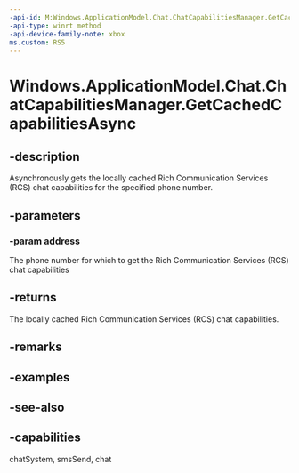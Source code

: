```yaml
---
-api-id: M:Windows.ApplicationModel.Chat.ChatCapabilitiesManager.GetCachedCapabilitiesAsync(System.String)
-api-type: winrt method
-api-device-family-note: xbox
ms.custom: RS5
---
```


<!-- Method syntax
public Windows.Foundation.IAsyncOperation<Windows.ApplicationModel.Chat.ChatCapabilities> GetCachedCapabilitiesAsync(System.String address)
-->

# Windows.ApplicationModel.Chat.ChatCapabilitiesManager.GetCachedCapabilitiesAsync

## -description
Asynchronously gets the locally cached Rich Communication Services (RCS) chat capabilities for the specified phone number.

## -parameters
### -param address
The phone number for which to get the Rich Communication Services (RCS) chat capabilities

## -returns
The locally cached Rich Communication Services (RCS) chat capabilities.

## -remarks

## -examples

## -see-also

## -capabilities
chatSystem, smsSend, chat
